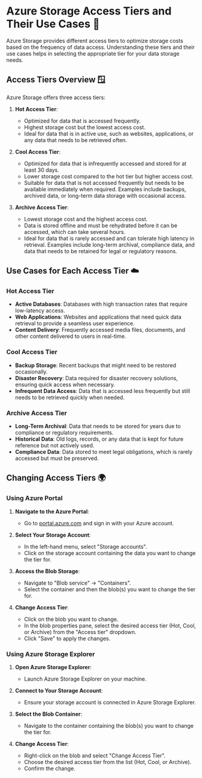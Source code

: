 # Azure Storage Access Tiers and Their Use Cases 💼

Azure Storage provides different access tiers to optimize storage costs based on the frequency of data access. Understanding these tiers and their use cases helps in selecting the appropriate tier for your data storage needs.

## Access Tiers Overview 🪟

Azure Storage offers three access tiers:

1. **Hot Access Tier**:
   - Optimized for data that is accessed frequently.
   - Highest storage cost but the lowest access cost.
   - Ideal for data that is in active use, such as websites, applications, or any data that needs to be retrieved often.

2. **Cool Access Tier**:
   - Optimized for data that is infrequently accessed and stored for at least 30 days.
   - Lower storage cost compared to the hot tier but higher access cost.
   - Suitable for data that is not accessed frequently but needs to be available immediately when required. Examples include backups, archived data, or long-term data storage with occasional access.

3. **Archive Access Tier**:
   - Lowest storage cost and the highest access cost.
   - Data is stored offline and must be rehydrated before it can be accessed, which can take several hours.
   - Ideal for data that is rarely accessed and can tolerate high latency in retrieval. Examples include long-term archival, compliance data, and data that needs to be retained for legal or regulatory reasons.

## Use Cases for Each Access Tier ☁️

### Hot Access Tier

- **Active Databases**: Databases with high transaction rates that require low-latency access.
- **Web Applications**: Websites and applications that need quick data retrieval to provide a seamless user experience.
- **Content Delivery**: Frequently accessed media files, documents, and other content delivered to users in real-time.

### Cool Access Tier

- **Backup Storage**: Recent backups that might need to be restored occasionally.
- **Disaster Recovery**: Data required for disaster recovery solutions, ensuring quick access when necessary.
- **Infrequent Data Access**: Data that is accessed less frequently but still needs to be retrieved quickly when needed.

### Archive Access Tier

- **Long-Term Archival**: Data that needs to be stored for years due to compliance or regulatory requirements.
- **Historical Data**: Old logs, records, or any data that is kept for future reference but not actively used.
- **Compliance Data**: Data stored to meet legal obligations, which is rarely accessed but must be preserved.

## Changing Access Tiers 🌍

### Using Azure Portal

1. **Navigate to the Azure Portal**:
   - Go to [portal.azure.com](https://portal.azure.com/) and sign in with your Azure account.

2. **Select Your Storage Account**:
   - In the left-hand menu, select "Storage accounts".
   - Click on the storage account containing the data you want to change the tier for.

3. **Access the Blob Storage**:
   - Navigate to "Blob service" -> "Containers".
   - Select the container and then the blob(s) you want to change the tier for.

4. **Change Access Tier**:
   - Click on the blob you want to change.
   - In the blob properties pane, select the desired access tier (Hot, Cool, or Archive) from the "Access tier" dropdown.
   - Click "Save" to apply the changes.

### Using Azure Storage Explorer

1. **Open Azure Storage Explorer**:
   - Launch Azure Storage Explorer on your machine.

2. **Connect to Your Storage Account**:
   - Ensure your storage account is connected in Azure Storage Explorer.

3. **Select the Blob Container**:
   - Navigate to the container containing the blob(s) you want to change the tier for.

4. **Change Access Tier**:
   - Right-click on the blob and select "Change Access Tier".
   - Choose the desired access tier from the list (Hot, Cool, or Archive).
   - Confirm the change.
